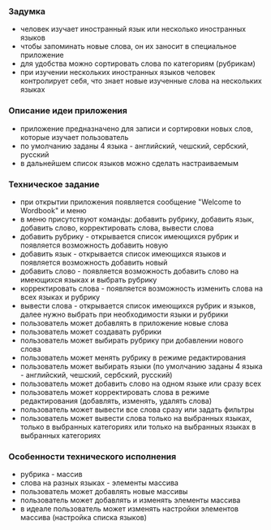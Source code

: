 ### Задумка
* человек изучает иностранный язык или несколько иностранных языков
* чтобы запоминать новые слова, он их заносит в специальное приложение
* для удобства можно сортировать слова по категориям (рубрикам)
* при изучении нескольких иностранных языков человек контролирует себя, что знает новые изученные слова на нескольких языках

### Описание идеи приложения
* приложение предназначено для записи и сортировки новых слов, которые изучает пользователь
* по умолчанию заданы 4 языка - английский, чешский, сербский, русский
* в дальнейшем список языков можно сделать настраиваемым

### Техническое задание
* при открытии приложения появляется сообщение "Welcome to Wordbook" и меню
* в меню присутствуют команды: добавить рубрику, добавить язык, добавить слово, корректировать слова, вывести слова
* добавить рубрику - открывается список имеющихся рубрик и появляется возможность добавить новую
* добавить язык - открывается список имеющихся языков и появляется возможность добавить новый
* добавить слово - появляется возможность добавить слово на имеющихся языках и выбрать рубрику
* корректировать слова - появляется возможность изменить слова на всех языках и рубрику
* вывести слова - открывается список имеющихся рубрик и языков, далее нужно выбрать при необходимости языки и рубрики
* пользователь может добавлять в приложение новые слова
* пользователь может создавать рубрики
* пользователь может выбирать рубрику при добавлении нового слова
* пользователь может менять рубрику в режиме редактирования
* пользователь может выбирать языки (по умолчанию заданы 4 языка - английский, чешский, сербский, русский)
* пользователь может добавить слово на одном языке или сразу всех
* пользователь может корректировать слова в режиме редактирования (добавлять, изменять, удалять слова)
* пользователь может вывести все слова сразу или задать фильтры
* пользователь может вывести слова только на выбранных языках, только в выбранных категориях или только на выбранных языках в выбранных категориях

### Особенности технического исполнения
* рубрика - массив
* слова на разных языках - элементы массива
* пользователь может добавлять новые массивы
* пользователь может добавлять и изменять элементы массива
* в идеале пользователь может изменять настройки элементов массива (настройка списка языков)
